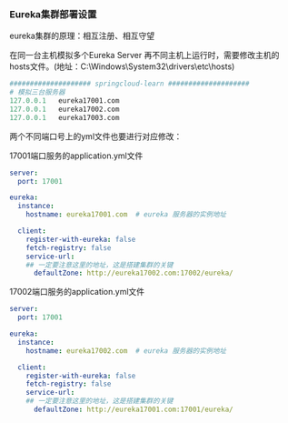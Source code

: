 ### Eureka集群部署设置

eureka集群的原理：相互注册、相互守望

在同一台主机模拟多个Eureka Server 再不同主机上运行时，需要修改主机的hosts文件。(地址：C:\Windows\System32\drivers\etc\hosts)

```python
#################### springcloud-learn ####################
# 模拟三台服务器
127.0.0.1	eureka17001.com
127.0.0.1	eureka17002.com
127.0.0.1	eureka17003.com
```



两个不同端口号上的yml文件也要进行对应修改：

17001端口服务的application.yml文件

```yml
server:
  port: 17001

eureka:
  instance:
    hostname: eureka17001.com  # eureka 服务器的实例地址

  client:
    register-with-eureka: false
    fetch-registry: false
    service-url:
    ## 一定要注意这里的地址，这是搭建集群的关键
      defaultZone: http://eureka17002.com:17002/eureka/
```



17002端口服务的application.yml文件

```yml
server:
  port: 17001

eureka:
  instance:
    hostname: eureka17002.com  # eureka 服务器的实例地址

  client:
    register-with-eureka: false
    fetch-registry: false
    service-url:
    ## 一定要注意这里的地址，这是搭建集群的关键
      defaultZone: http://eureka17001.com:17001/eureka/
```

